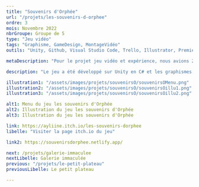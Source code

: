 ```yaml
---
title: "Souvenirs d'Orphée"
url: "/projets/les-souvenirs-d-orphee"
ordre: 3
mois: Novembre 2022
nbrGroupe: Groupe de 5
type: "Jeu vidéo"
tags: "Graphisme, GameDesign, MontageVidéo"
outils: "Unity, Github, Visual Studio Code, Trello, Illustrator, Premiere Pro, Figma"

metaDescription: "Pour le projet jeu vidéo et expérience, nous avions 2 semaines pour créer un jeu vidéo sur Unity. Une semaine de conception durant laquelle nous avons imaginé une histoire, des personnages et des niveaux de jeu, et une semaine de réalisation pour la phase de création des designs et de développement."

description: "Le jeu a été développé sur Unity en C# et les graphismes ont été dessinés sur Illustrator. Durant ce projet j'ai fait partie du pôle design où j'ai dessiné des personnages et des décors, j'ai également fait le montage du making-of de ces deux semaines de travail intense."

illustration1: "/assets/images/projets/souvenirsO/souvenirsOMenu.png"
illustration2: "/assets/images/projets/souvenirsO/souvenirsOillu1.png"
illustration3: "/assets/images/projets/souvenirsO/souvenirsOillu2.png"

alt1: Menu du jeu les souvenirs d'Orphée
alt2: Illustration du jeu les souvenirs d'Orphée
alt3: Illustration du jeu les souvenirs d'Orphée

link: https://ayliine.itch.io/les-souvenirs-dorphee
libelle: "Visiter la page itch.io du jeu"

link2: https://souvenirsdorphee.netlify.app/

next: /projets/galerie-immaculee
nextLibelle: Galerie immaculée
previous: "/projets/le-petit-plateau"
previousLibelle: Le petit plateau

---
```


